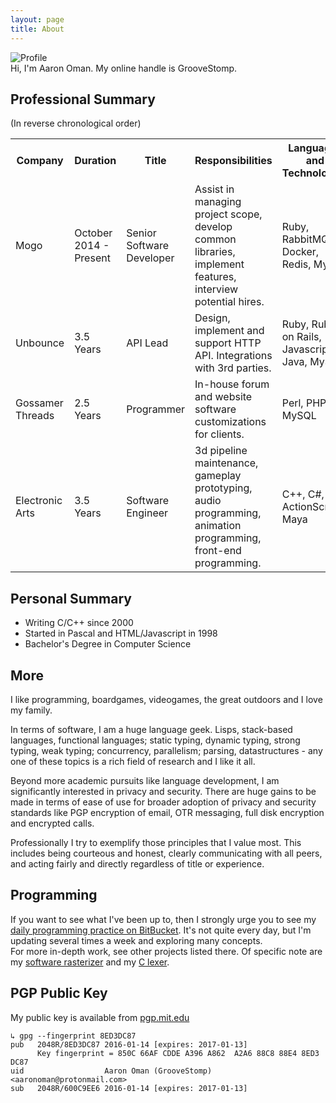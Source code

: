 ```yaml
---
layout: page
title: About
---
```


<img src="{{ site.profile.icon.aaron }}" alt="Profile" />

<div class="message">
  Hi, I'm Aaron Oman.  My online handle is GrooveStomp.
</div>

## Professional Summary
(In reverse chronological order)

<table>
  <tr>
    <th>Company</th><th>Duration</th><th>Title</th><th>Responsibilities</th><th>Languages and Technologies</th>
  </tr>
  <tr>
    <td>Mogo</td><td>October 2014 - Present</td><td>Senior Software Developer</td><td>Assist in managing project scope, develop common libraries, implement features, interview potential hires.</td><td>Ruby, RabbitMQ, Docker, Redis, MySQL</td>
  </tr>
  <tr>
    <td>Unbounce</td><td>3.5 Years</td><td>API Lead</td><td>Design, implement and support HTTP API. Integrations with 3rd parties.</td><td>Ruby, Ruby on Rails, Javascript, Java, MySQL</td>
  </tr>
  <tr>
    <td>Gossamer Threads</td><td>2.5 Years</td><td>Programmer</td><td>In-house forum and website software customizations for clients.</td><td>Perl, PHP, MySQL</td>
  </tr>
  <tr>
    <td>Electronic Arts</td><td>3.5 Years</td><td>Software Engineer</td><td>3d pipeline maintenance, gameplay prototyping, audio programming, animation programming, front-end programming.<td>C++, C#, ActionScript, Maya</td>
  </tr>
</table>

## Personal Summary
- Writing C/C++ since 2000
- Started in Pascal and HTML/Javascript in 1998
- Bachelor's Degree in Computer Science

## More
I like programming, boardgames, videogames, the great outdoors and I love my family.

In terms of software, I am a huge language geek.  Lisps, stack-based languages,
functional languages; static typing, dynamic typing, strong typing, weak typing;
concurrency, parallelism; parsing, datastructures - any one of these topics
is a rich field of research and I like it all.

Beyond more academic pursuits like language development, I am significantly interested
in privacy and security.  There are huge gains to be made in terms of ease of use
for broader adoption of privacy and security standards like PGP encryption of email,
OTR messaging, full disk encryption and encrypted calls.

Professionally I try to exemplify those principles that I value most.  This includes
being courteous and honest, clearly communicating with all peers, and acting fairly and directly
regardless of title or experience.

## Programming
If you want to see what I've been up to, then I strongly urge you to see my [daily programming practice on BitBucket](https://bitbucket.org/GrooveStomp/practice/src).
It's not quite every day, but I'm updating several times a week and exploring many concepts.<br/>
For more in-depth work, see other projects listed there. Of specific note are my [software rasterizer](https://bitbucket.org/GrooveStomp/software-renderer/src) and my [C lexer](https://bitbucket.org/GrooveStomp/c-lexer/src).

## PGP Public Key
My public key is available from [pgp.mit.edu](https://pgp.mit.edu)

```
↳ gpg --fingerprint 8ED3DC87
pub   2048R/8ED3DC87 2016-01-14 [expires: 2017-01-13]
      Key fingerprint = 850C 66AF CDDE A396 A862  A2A6 88C8 88E4 8ED3 DC87
uid                  Aaron Oman (GrooveStomp) <aaronoman@protonmail.com>
sub   2048R/600C9EE6 2016-01-14 [expires: 2017-01-13]
```
